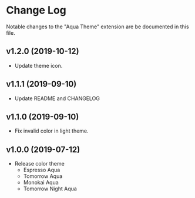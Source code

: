 # Change Log

Notable changes to the "Aqua Theme" extension are be documented in this file.

## v1.2.0 (2019-10-12)

- Update theme icon.

## v1.1.1 (2019-09-10)

- Update README and CHANGELOG

## v1.1.0 (2019-09-10)

- Fix invalid color in light theme.

## v1.0.0 (2019-07-12)

- Release color theme
    - Espresso Aqua
    - Tomorrow Aqua
    - Monokai Aqua
    - Tomorrow Night Aqua

